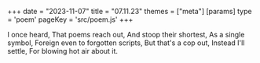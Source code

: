 +++
date = "2023-11-07"
title = "07.11.23"
themes = ["meta"]
[params]
  type = 'poem'
  pageKey = 'src/poem.js'
+++

I once heard,
That poems reach out,
And stoop their shortest,
As a single symbol,
Foreign even to forgotten scripts,
But that's a cop out,
Instead I'll settle,
For blowing hot air about it.
